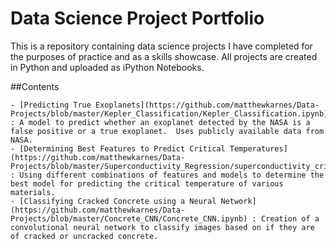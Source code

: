 # Data Science Project Portfolio
This is a repository containing data science projects I have completed for the purposes of practice and as a skills showcase.  All projects are created in Python and uploaded as iPython Notebooks.

##Contents

    - [Predicting True Exoplanets](https://github.com/matthewkarnes/Data-Projects/blob/master/Kepler_Classification/Kepler_Classification.ipynb) : A model to predict whether an exoplanet detected by the NASA is a false positive or a true exoplanet.  Uses publicly available data from NASA.
    - [Determining Best Features to Predict Critical Temperatures](https://github.com/matthewkarnes/Data-Projects/blob/master/Superconductivity_Regression/superconductivity_crit_temp_regression.ipynb) : Using different combinations of features and models to determine the best model for predicting the critical temperature of various materials.
    - [Classifying Cracked Concrete using a Neural Network](https://github.com/matthewkarnes/Data-Projects/blob/master/Concrete_CNN/Concrete_CNN.ipynb) : Creation of a convolutional neural network to classify images based on if they are of cracked or uncracked concrete.
    
  
